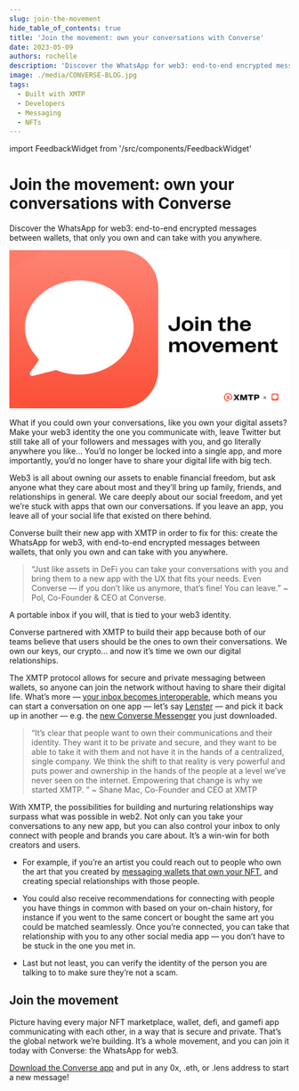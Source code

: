 ```yaml
---
slug: join-the-movement
hide_table_of_contents: true
title: 'Join the movement: own your conversations with Converse'
date: 2023-05-09
authors: rochelle
description: 'Discover the WhatsApp for web3: end-to-end encrypted messages between wallets, that only you own and can take with you anywhere.'
image: ./media/CONVERSE-BLOG.jpg
tags:
  - Built with XMTP
  - Developers
  - Messaging
  - NFTs
---
```


import FeedbackWidget from '/src/components/FeedbackWidget'

# Join the movement: own your conversations with Converse

Discover the WhatsApp for web3: end-to-end encrypted messages between wallets, that only you own and can take with you anywhere.

![CONVERSE post card](./media/CONVERSE-BLOG.jpg)

<!--truncate-->

What if you could own your conversations, like you own your digital assets? Make your web3 identity the one you communicate with, leave Twitter but still take all of your followers and messages with you, and go literally anywhere you like... You’d no longer be locked into a single app, and more importantly, you’d no longer have to share your digital life with big tech.

Web3 is all about owning our assets to enable financial freedom, but ask anyone what they care about most and they’ll bring up family, friends, and relationships in general. We care deeply about our social freedom, and yet we’re stuck with apps that own our conversations. If you leave an app, you leave all of your social life that existed on there behind.

Converse built their new app with XMTP in order to fix for this: create the WhatsApp for web3, with end-to-end encrypted messages between wallets, that only you own and can take with you anywhere.

> “Just like assets in DeFi you can take your conversations with you and bring them to a new app with the UX that fits your needs. Even Converse — if you don’t like us anymore, that’s fine! You can leave.” ~ Pol, Co-Founder & CEO at Converse.

A portable inbox if you will, that is tied to your web3 identity.

Converse partnered with XMTP to build their app because both of our teams believe that users should be the ones to own their conversations. We own our keys, our crypto... and now it’s time we own our digital relationships.

The XMTP protocol allows for secure and private messaging between wallets, so anyone can join the network without having to share their digital life. What’s more — [your inbox becomes interoperable](/docs/concepts/interoperable-inbox), which means you can start a conversation on one app — let’s say [Lenster](https://lenster.xyz/) — and pick it back up in another — e.g. the [new Converse Messenger](https://getconverse.app/) you just downloaded.

> “It’s clear that people want to own their communications and their identity. They want it to be private and secure, and they want to be able to take it with them and not have it in the hands of a centralized, single company. We think the shift to that reality is very powerful and puts power and ownership in the hands of the people at a level we’ve never seen on the internet. Empowering that change is why we started XMTP. ” ~ Shane Mac, Co-Founder and CEO at XMTP

With XMTP, the possibilities for building and nurturing relationships way surpass what was possible in web2. Not only can you take your conversations to any new app, but you can also control your inbox to only connect with people and brands you care about. It’s a win-win for both creators and users.

- For example, if you’re an artist you could reach out to people who own the art that you created by [messaging wallets that own your NFT](truths-not-spoofs), and creating special relationships with those people.

- You could also receive recommendations for connecting with people you have things in common with based on your on-chain history, for instance if you went to the same concert or bought the same art you could be matched seamlessly. Once you’re connected, you can take that relationship with you to any other social media app — you don’t have to be stuck in the one you met in.

- Last but not least, you can verify the identity of the person you are talking to to make sure they’re not a scam.

## Join the movement

Picture having every major NFT marketplace, wallet, defi, and gamefi app communicating with each other, in a way that is secure and private. That’s the global network we’re building. It’s a whole movement, and you can join it today with Converse: the WhatsApp for web3.

[Download the Converse app](https://getconverse.app/) and put in any 0x, .eth, or .lens address to start a new message!

<br/>
<FeedbackWidget />
